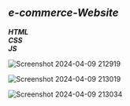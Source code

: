 ## <i>e-commerce-Website
<b> HTML </b> <br>
<b> CSS </b> <br>
<b> JS </b> <br>
</i>

![Screenshot 2024-04-09 212919](https://github.com/Nilesh-Bhoi23/e-commerce-Website/assets/147185281/bb9290e6-cb92-4fe3-baa8-b0e4e77a4712)

![Screenshot 2024-04-09 213019](https://github.com/Nilesh-Bhoi23/e-commerce-Website/assets/147185281/305f3975-f257-4401-a0a1-c7060e8aa636)

![Screenshot 2024-04-09 213034](https://github.com/Nilesh-Bhoi23/e-commerce-Website/assets/147185281/69149105-ca83-4b11-8b73-50c734bf77dd)
